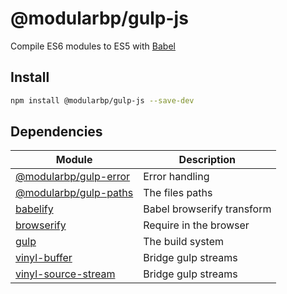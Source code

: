 # @modularbp/gulp-js
Compile ES6 modules to ES5 with [Babel]

[Babel]: https://github.com/babel/babel

## Install
```sh
npm install @modularbp/gulp-js --save-dev
```

## Dependencies
| Module | Description |
| ------ | ----------- |
| [@modularbp/gulp-error] | Error handling |
| [@modularbp/gulp-paths] | The files paths |
| [babelify] | Babel browserify transform |
| [browserify] | Require in the browser |
| [gulp] | The build system |
| [vinyl-buffer] | Bridge gulp streams |
| [vinyl-source-stream] | Bridge gulp streams |

[@modularbp/gulp-error]: https://github.com/modularbp/modular-gulp/tree/master/modules/gulp-error
[@modularbp/gulp-paths]: https://github.com/modularbp/modular-gulp/tree/master/modules/gulp-paths
[babelify]: https://github.com/babel/babelify
[browserify]: https://github.com/browserify/browserify
[gulp]: https://github.com/gulpjs/gulp
[vinyl-buffer]: https://github.com/hughsk/vinyl-buffer
[vinyl-source-stream]: https://github.com/hughsk/vinyl-source-stream
